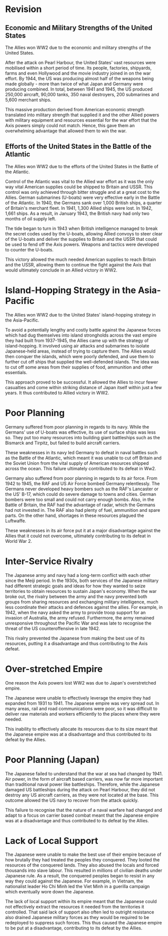 # Revision
## Economic and Military Strengths of the United States

The Allies won WW2 due to the economic and military strengths of the United States.

After the attack on Pearl Harbour, the United States' vast resources were mobilised within a short period of time. Its people, factories, shipyards, farms and even Hollywood and the movie industry joined in on the war effort. By 1944, the US was producing almost half of the weapons being made globally - more than twice of what Japan and Germany were producing combined. In total, between 1941 and 1945, the US produced 250,000 aircraft, 90,000 tanks, 350 naval destroyers, 200 submarines
and 5,600  merchant ships.

This massive production derived from American economic strength translated into military strength that supplied it and the other Allied powers with military equipment and resources essential for the war effort that the Axis powers simply could not match. Hence, this gave them an overwhelming advantage that allowed them to win the war.

## Efforts of the United States in the Battle of the Atlantic

The Allies won WW2 due to the efforts of the United States in the Battle of the Atlantic.

Control of the Atlantic was vital to the Allied war effort as it was the only way vital American supplies could be shipped to Britain and USSR. This control was only achieved through bitter struggle and at a great cost to the Allies. German submarines (U-boats) were very effective early in the Battle of the Atlantic. In 1940, the Germans sank over 1,000 British ships, a quarter of Britain's merchant fleet. In 1941, 1,300 Allied ships were lost. In 1942, 1,661 ships. As a result,
in January 1943, the British navy had only two months of oil supply left.

The tide began to turn in 1943 when British intelligence managed to break the secret codes used by the U-boats, allowing Allied convoys to steer clear of the U-boats and deliver the supplies to Britain and the USSR that could be used to fend off the Axis powers. Weapons and tactics were developed to counter the U-boats.

This victory allowed the much needed American supplies to reach Britain and the USSR, allowing them to continue the fight against the Axis that would ultimately conclude in an Allied victory in WW2.

# Island-Hopping Strategy in the Asia-Pacific

The Allies won WW2 due to the United States' island-hopping strategy in the Asia-Pacific.

To avoid a potentially lengthy and costly battle against the Japanese forces which had dug themselves into island strongholds across the vast empire they had built from 1937-1945, the Allies came up with the strategy of island-hopping. It involved using air attacks and submarines to isolate Japanese-held areas, instead of trying to capture them. The Allies would then conquer the islands, which were poorly defended, and use them to further cut off ships that supplied the
well-defended islands. The idea was to cut off some areas from their supplies of food, ammunition and other essentials.

This approach proved to be successful. It allowed the Allies to incur fewer casualties and come within striking distance of Japan itself within just a few years. It thus contributed to Allied victory in WW2.

# Poor Planning

Germany suffered from poor planning in regards to its navy. While the Germans' use of U-boats was effective, its use of surface ships was less so. They put too many resources into building giant battleships such as the Bismarck and Tirpitz, but failed to build aircraft carriers.

These weaknesses in its navy led Germany to defeat in naval battles such as the Battle of the Atlantic, which meant it was unable to cut off Britain and the Soviet Union from the vital supply of American resources shipped across the ocean. This failure ultimately contributed to its defeat in Ww2.

Germany also suffered from poor planning in regards to its air force. From 1942 to 1945, the RAF and US Air Force bombed Germany relentlessly. The Germans never developed heavy bombers such as the RAF's Lancaster or the US' B-17, which could do severe damage to towns and cities. German bombers were too small and could not carry enough bombs. Also, in the Battle of Britain, the RAF had the advantage of radar, which the Germans had not invested in. The RAF also had plenty of fuel, ammunition and spare parts. On the other hand, shortages in these resources plagued the Luftwaffe.

These weaknesses in its air force put it at a major disadvantage against the Allies that it could not overcome, ultimately contributing to its defeat in World War 2.

# Inter-Service Rivalry
The Japanese army and navy had a long-term conflict with each other since the Meiji period. In the 1930s, both services of the Japanese military had different strategic goals and ideas for how they wanted to seize territories to obtain resources to sustain Japan's economy. When the war broke out, the rivalry between the army and the navy prevented both groups from sharing resources and exchanging military intelligence, much less coordinate their attacks and defences against the
allies. For example, in 1942, when the navy asked the army to provide troop support for an invasion of Australia, the army refused. Furthermore, the army remained unresponsive throughout the Pacific War and was late to recognise the threat of the US counteroffensive in late 1942.

This rivalry prevented the Japanese from making the best use of its resources, putting it a disadvantage and thus contributing to the Axis defeat.

# Over-stretched Empire

One reason the Axis powers lost WW2 was due to Japan's overstretched empire.

The Japanese were unable to effectively leverage the empire they had expanded from 1931 to 1941. The Japanese empire was very spread out. In many areas, rail and road communications were poor, so it was difficult to deliver raw materials and workers efficiently to the places where they were needed.

This inability to effectively allocate its resources due to its size meant that the Japanese empire was at a disadvantage and thus contributed to its defeat by the Allies.

# Poor Planning (Japan)

The Japanese failed to understand that the war at sea had changed by 1941. Air power, in the form of aircraft based carriers, was now far more important than traditional naval power like battleships. Therefore, while the Japanese damaged US battleships during the attack on Pearl Harbour, they did not destroy any US aircraft carriers, as they were not located at the base. This outcome allowed the US navy to recover from the attack quickly.

This failure to recognise that the nature of a naval warfare had changed and adapt to a focus on carrier based combat meant that the Japanese empire was at a disadvantage and thus contributed to its defeat by the Allies. 

# Lack of Local Support

The Japanese were unable to make the best use of their empire because of how brutally they had treated the peoples they conquered. They looted the resources of the conquered lands. They also abused the locals and forced thousands into slave labour. This resulted in millions of civilian deaths under Japanese rule. As a result, the conquered peoples began to resist in any way they could against the Japanese. For example, in Vietnam, the nationalist leader Ho Chi Minh led the Viet
Minh in a guerilla campaign which eventually wore down the Japanese.

The lack of local support within its empire meant that the Japanese could not effectively extract the resources it needed from the territories it controlled. That said lack of support also often led to outright resistance also drained Japanese military forces as they would be required to be redeployed to suppress such forces. This thus caused the Japanese empire to be put at a disadvantage, contributing to its defeat by the Allies.

